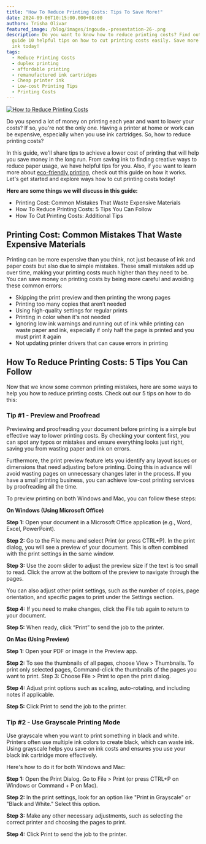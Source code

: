 ```yaml
---
title: "How To Reduce Printing Costs: Tips To Save More!"
date: 2024-09-06T10:15:00.000+08:00
authors: Trisha Olivar
featured_image: /blog/images/ingoude.-presentation-26-.png
description: Do you want to know how to reduce printing costs? Find out in this
  guide 10 helpful tips on how to cut printing costs easily. Save more money on
  ink today!
tags:
  - Reduce Printing Costs
  - duplex printing
  - affordable printing
  - remanufactured ink cartridges
  - Cheap printer ink
  - Low-cost Printing Tips
  - Printing Costs
---
```

[![How to Reduce Printing Costs](/blog/images/ingoude.-presentation-26-.png "How to Reduce Printing Costs")](/blog/images/ingoude.-presentation-26-.png)

Do you spend a lot of money on printing each year and want to lower your costs? If so, you're not the only one. Having a printer at home or work can be expensive, especially when you use ink cartridges. So, how to reduce printing costs?

In this guide, we'll share tips to achieve a lower cost of printing that will help you save money in the long run. From saving ink to finding creative ways to reduce paper usage, we have helpful tips for you. Also, if you want to learn more about [eco-friendly printing](https://www.compandsave.com/blog/posts/eco-friendly-printing-how-it-works-and-how-you-can-help.html), check out this guide on how it works. Let's get started and explore ways how to cut printing costs today!

**Here are some things we will discuss in this guide:**

* Printing Cost: Common Mistakes That Waste Expensive Materials
* How To Reduce Printing Costs: 5 Tips You Can Follow
* How To Cut Printing Costs: Additional Tips

## Printing Cost: Common Mistakes That Waste Expensive Materials

Printing can be more expensive than you think, not just because of ink and paper costs but also due to simple mistakes. These small mistakes add up over time, making your printing costs much higher than they need to be. You can save money on printing costs by being more careful and avoiding these common errors: 

* Skipping the print preview and then printing the wrong pages
* Printing too many copies that aren’t needed
* Using high-quality settings for regular prints
* Printing in color when it's not needed
* Ignoring low ink warnings and running out of ink while printing can waste paper and ink, especially if only half the page is printed and you must print it again
* Not updating printer drivers that can cause errors in printing

## How To Reduce Printing Costs: 5 Tips You Can Follow

Now that we know some common printing mistakes, here are some ways to help you how to reduce printing costs. Check out our 5 tips on how to do this:

### Tip #1 - Preview and Proofread

Previewing and proofreading your document before printing is a simple but effective way to lower printing costs. By checking your content first, you can spot any typos or mistakes and ensure everything looks just right, saving you from wasting paper and ink on errors.

Furthermore, the print preview feature lets you identify any layout issues or dimensions that need adjusting before printing. Doing this in advance will avoid wasting pages on unnecessary changes later in the process. If you have a small printing business, you can achieve low-cost printing services by proofreading all the time.

To preview printing on both Windows and Mac, you can follow these steps:

**On Windows (Using Microsoft Office)**

**Step 1:** Open your document in a Microsoft Office application (e.g., Word, Excel, PowerPoint).

**Step 2:** Go to the File menu and select Print (or press CTRL+P). In the print dialog, you will see a preview of your document. This is often combined with the print settings in the same window.

**Step 3:** Use the zoom slider to adjust the preview size if the text is too small to read. Click the arrow at the bottom of the preview to navigate through the pages.

You can also adjust other print settings, such as the number of copies, page orientation, and specific pages to print under the Settings section.

**Step 4:** If you need to make changes, click the File tab again to return to your document.

**Step 5:** When ready, click “Print” to send the job to the printer.

**On Mac (Using Preview)**

**Step 1:** Open your PDF or image in the Preview app.

**Step 2:** To see the thumbnails of all pages, choose View > Thumbnails. To print only selected pages, Command-click the thumbnails of the pages you want to print. Step 3: Choose File > Print to open the print dialog.

**Step 4:** Adjust print options such as scaling, auto-rotating, and including notes if applicable.

**Step 5:** Click Print to send the job to the printer.

### Tip #2 - Use Grayscale Printing Mode

Use grayscale when you want to print something in black and white. Printers often use multiple ink colors to create black, which can waste ink. Using grayscale helps you save on ink costs and ensures you use your black ink cartridge more effectively.

Here's how to do it for both Windows and Mac:

**Step 1:** Open the Print Dialog. Go to File > Print (or press CTRL+P on Windows or Command + P on Mac).

**Step 2:** In the print settings, look for an option like "Print in Grayscale" or "Black and White." Select this option.

**Step 3:** Make any other necessary adjustments, such as selecting the correct printer and choosing the pages to print.

**Step 4:** Click Print to send the job to the printer.

[](https://www.compandsave.com/top-5-cheap-toner-cartridges)
